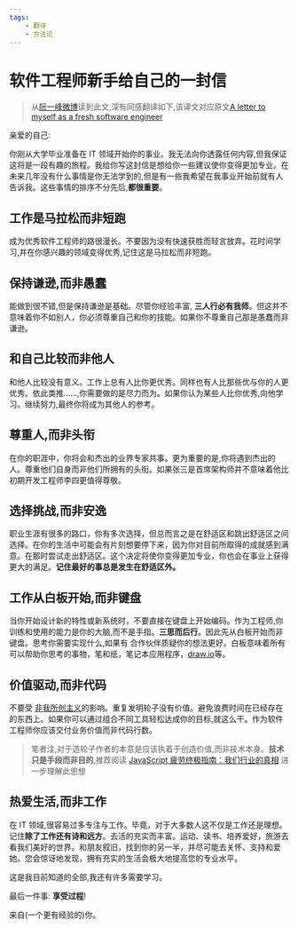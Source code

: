 ```yaml
---
tags:
    - 翻译
    - 方法论
---
```


# 软件工程师新手给自己的一封信

> 从[阮一峰微博](https://www.weibo.com/1400854834/IBlq9AeRh?from=page_1005051400854834_profile&wvr=6&mod=weibotime)读到此文,深有同感翻译如下,该译文对应原文[A letter to myself as a fresh software engineer](https://www.florio.dev/20200328-letter-to-myself)


亲爱的自己:

你刚从大学毕业准备在 IT 领域开始你的事业。我无法向你透露任何内容,但我保证这将是一段有趣的旅程。我给你写这封信是想给你一些建议使你变得更加专业。在未来几年没有什么事情是你无法学到的,但是有一些我希望在我事业开始前就有人告诉我。这些事情的排序不分先后,**都很重要**。

## 工作是马拉松而非短跑
成为优秀软件工程师的路很漫长。不要因为没有快速获胜而轻言放弃。花时间学习,并在你感兴趣的领域变得优秀,记住这是马拉松而非短跑。

## 保持谦逊,而非愚蠢
能做到很不错,但是保持谦逊是基础。尽管你经验丰富, **三人行必有我师**。但这并不意味着你不如别人，你必须尊重自己和你的技能。如果你不尊重自己那是愚蠢而非谦逊。

## 和自己比较而非他人
和他人比较没有意义。工作上总有人比你更优秀。同样也有人比那些优与你的人更优秀。依此类推......,你需要做的是尽力而为。如果你认为某些人比你优秀,向他学习。继续努力,最终你将成为其他人的参考。

## 尊重人,而非头衔
在你的职涯中，你将会和杰出的业界专家共事。更为重要的是,你将遇到杰出的人。尊重他们自身而非他们所拥有的头衔。如果张三是首席架构师并不意味着他比初期开发工程师李四更值得尊敬。

## 选择挑战,而非安逸
职业生涯有很多的路口，你有多次选择，但总而言之是在舒适区和跳出舒适区之间选择。在你的生活中可能会有片刻想要停下来，因为你对目前所取得的成就感到满意。在那时尝试走出舒适区。这个决定将使你变得更加专业，你也会在事业上获得更大的满足。**记住最好的事总是发生在舒适区外。**

## 工作从白板开始,而非键盘
当你开始设计新的特性或新系统时，不要直接在键盘上开始编码。作为工程师,你训练和使用的能力是你的大脑,而不是手指。**三思而后行**。因此先从白板开始而非键盘。思考你需要实现什么,如果有
合作伙伴质疑你的想法更好。白板意味着所有可以帮助你思考的事物，笔和纸，笔记本应用程序，[draw.io](https://app.diagrams.net/)等。

## 价值驱动,而非代码
不要受 [非我所创主义](https://zh.wikipedia.org/wiki/%E9%9D%9E%E6%88%91%E6%89%80%E5%89%B5)的影响。重复发明轮子没有价值。避免浪费时间在已经存在的东西上。如果你可以通过组合不同工具轻松达成你的目标,就这么干。作为软件工程师你应该交付业务价值而非代码行数。

> 笔者注,对于造轮子作者的本意是应该执着于创造价值,而非技术本身。**技术只是手段而非目的**,推荐阅读 [JavaScript 疲劳终极指南：我们行业的真相](https://zcfy.cc/article/3914?hmsr=toutiao.io&utm_medium=toutiao.io&utm_source=toutiao.io) 进一步理解此思想

## 热爱生活,而非工作
在 IT 领域,很容易过多专注与工作。毕竟，对于大多数人这不仅是工作还是理想。记住**除了工作还有诗和远方**。去活的充实而丰富。运动、读书、培养爱好，旅游去看我们美好的世界。和朋友叙旧，找到你的另一半，并尽可能去关怀、支持和爱她。您会惊讶地发现，拥有充实的生活会极大地提高您的专业水平。

这是我目前知道的全部,我还有许多需要学习。


最后一件事: **享受过程**!


来自(一个更有经验的)你。